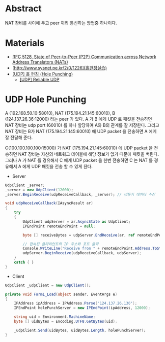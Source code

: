 # Abstract 

NAT 장비를 사이에 두고 peer 끼리 통신하는 방법중 하나이다. 

# Materials

* [RFC 5128, State of Peer-to-Peer (P2P) Communication across Network Address Translators (NATs)](https://tools.ietf.org/html/rfc5128)
* [http://www.sysnet.pe.kr/2/0/1226](홀펀칭실습)
* [[UDP] 홀 펀칭 (Hole Punching)](https://elky.tistory.com/259?category=621735)
  * [[UDP] Reliable UDP](https://elky.tistory.com/258?category=621735)

# UDP Hole Punching

A (192.168.50.10:58010), NAT (175.194.21.145:60010), B (124.137.26.36:12000) 라는 peer 가 있다. A 가 B 에게  UDP 로 패킷을 전송하면 NAT 장비는 udp port (60010) 를 하나 할당하여 A와 B의 관계를 잘 저장한다. 그리고 NAT 장비는 B가 NAT (175.194.21.145:60010) 에 UDP packet 을 전송하면 A 에게 잘 전달해 준다.

C(100.100.100.100:15000) 가 NAT (175.194.21.145:60010) 에 UDP packet 을 전송하면 NAT 장비는 자신의 네트워크 테이블에 해당 정보가 없기 때문에 패킷을 버린다. 그러나 A 가 NAT 를 경유해서 C 에게 UDP packet 을 한번 전송하면 C 는 NAT 를 경유해서 A 에게 UDP 패킷을 전송 할 수 있게 된다.

* Server

```cs
UdpClient _server;
_server = new UdpClient(12000);
_server.BeginReceive(udpReceiveCallback, _server); // 비동기 데이터 수신

void udpReceiveCallback(IAsyncResult ar)
{
    try
    {
        UdpClient udpServer = ar.AsyncState as UdpClient;
        IPEndPoint remoteEndPoint = null;

        byte [] receiveBytes = udpServer.EndReceive(ar, ref remoteEndPoint);

        // 접속된 클라이언트의 IP 주소와 포트 출력
        Console.WriteLine("Receive from " + remoteEndPoint.Address.ToString() + ":" + remoteEndPoint.Port);
        udpServer.BeginReceive(udpReceiveCallback, udpServer);
    }
    catch { }
}
```

* Client

```cs
UdpClient _udpClient = new UdpClient();

private void Form1_Load(object sender, EventArgs e)
{
    IPAddress ipAddress = IPAddress.Parse("124.137.26.136");
    IPEndPoint holePunchServer = new IPEndPoint(ipAddress, 12000);

    string uid = Environment.MachineName;
    byte [] uidBytes = Encoding.UTF8.GetBytes(uid);

    _udpClient.Send(uidBytes, uidBytes.Length, holePunchServer);
}
```